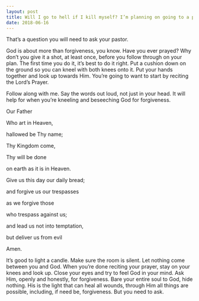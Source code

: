 ```yaml
---
layout: post
title: Will I go to hell if I kill myself? I’m planning on going to a priest and confessing about committing suicide, just before I do it. Will God forgive me? It must be done.
date: 2018-06-16
---
```


<p>That’s a question you will need to ask your pastor.</p><p>God is about more than forgiveness, you know. Have you ever prayed? Why don’t you give it a shot, at least once, before you follow through on your plan. The first time you do it, it’s best to do it right. Put a cushion down on the ground so you can kneel with both knees onto it. Put your hands together and look up towards Him. You’re going to want to start by reciting the Lord’s Prayer.</p><p>Follow along with me. Say the words out loud, not just in your head. It will help for when you’re kneeling and beseeching God for forgiveness.</p><p>Our Father</p><p>Who art in Heaven,</p><p>hallowed be Thy name;</p><p>Thy Kingdom come,</p><p>Thy will be done</p><p>on earth as it is in Heaven.</p><p>Give us this day our daily bread;</p><p>and forgive us our trespasses</p><p>as we forgive those</p><p>who trespass against us;</p><p>and lead us not into temptation,</p><p>but deliver us from evil</p><p>Amen.</p><p>It’s good to light a candle. Make sure the room is silent. Let nothing come between you and God. When you’re done reciting your prayer, stay on your knees and look up. Close your eyes and try to feel God in your mind. Ask Him, openly and honestly, for forgiveness. Bare your entire soul to God, hide nothing. His is the light that can heal all wounds, through Him all things are possible, including, if need be, forgiveness. But you need to ask.</p>
